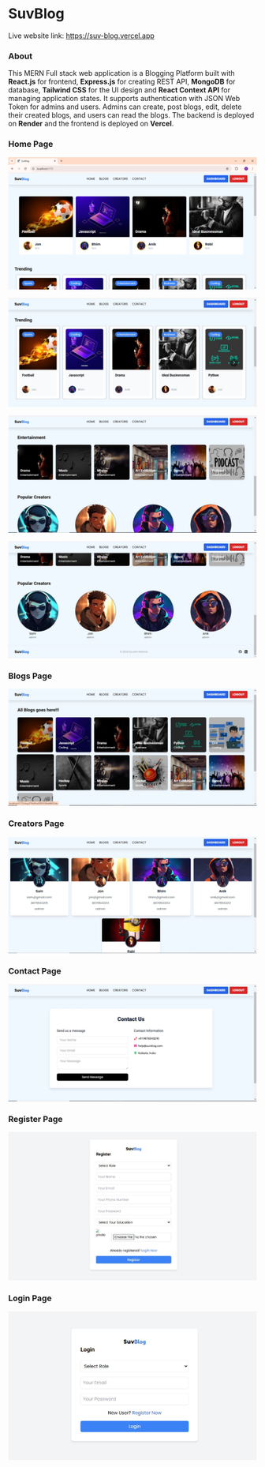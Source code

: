 # SuvBlog

Live website link: https://suv-blog.vercel.app


### About

This MERN Full stack web application is a Blogging Platform built with __React.js__ for frontend,
__Express.js__ for creating REST API, __MongoDB__ for database, __Tailwind CSS__ for the UI design and __React Context API__ for managing application states. It supports authentication with JSON Web Token for admins and users. Admins can create, post blogs, edit, delete their created blogs, and users can read the blogs. The backend is deployed on __Render__ and the frontend is deployed on __Vercel__.


### Home Page

![Homepage Screenshot](frontend/public/screenshots/home1.png)

![Homepage Screenshot](frontend/public/screenshots/home2.JPG)

![Homepage Screenshot](frontend/public/screenshots/home3.JPG)

![Homepage Screenshot](frontend/public/screenshots/home4.JPG)


### Blogs Page

![Blogspage Screenshot](frontend/public/screenshots/blogs1.JPG)


### Creators Page

![Homepage Screenshot](frontend/public/screenshots/creators1.JPG)


### Contact Page

![Homepage Screenshot](frontend/public/screenshots/contact.JPG)


### Register Page

![Homepage Screenshot](frontend/public/screenshots/register.JPG)


### Login Page

![Homepage Screenshot](frontend/public/screenshots/login.JPG)
